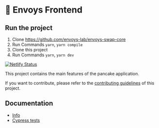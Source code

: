 # 🥞 Envoys Frontend

## Run the project

1. Clone https://github.com/envoys-lab/envoys-swap-core
2. Run Commands `yarn`, `yarn compile`
3. Clone this project
4. Run Commands `yarn`, `yarn dev`

[![Netlify Status](https://api.netlify.com/api/v1/badges/7bebf1a3-be7b-4165-afd1-446256acd5e3/deploy-status)](https://app.netlify.com/sites/pancake-prod/deploys)

This project contains the main features of the pancake application.

If you want to contribute, please refer to the [contributing guidelines](./CONTRIBUTING.md) of this project.

## Documentation

- [Info](doc/Info.md)
- [Cypress tests](doc/Cypress.md)
